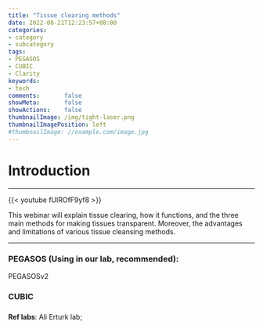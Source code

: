 ```yaml
---
title: "Tissue clearing methods"
date: 2022-08-21T12:23:57+08:00
categories:
- category
- subcategory
tags:
- PEGASOS
- CUBIC
- Clarity
keywords:
- tech
comments:       false
showMeta:       false
showActions:    false
thumbnailImage: /img/tight-laser.png
thumbnailImagePosition: left
#thumbnailImage: //example.com/image.jpg
---
```



# Introduction

---
{{< youtube fUlROfF9yf8 >}}

This webinar will explain tissue clearing, how it functions, and the three main methods for making tissues transparent. Moreover, the advantages and limitations of various tissue cleansing methods.

---

### PEGASOS (Using in our lab, recommended):


PEGASOSv2


### CUBIC 


### 

**Ref labs**: Ali Erturk lab;
